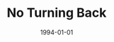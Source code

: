 ---
type: compilation
title: No Turning Back
date: 1994-01-01
label: CNR
catalog: 123-456-789
img: /media/compilations/no-turning-back.jpg
discs:
  - tracks:
    - No Turning Back
    - Over And Over Again
    - The Magic Breeze
    - Only Your Love
    - Angel Of My Heart
    - I Believe In You
    - Miss You Eternally
    - Love Takes Me Higher
    - The Magic Infinity
    - Megaman
    - Valentine's Overture Part I
credits:
  - key: Artwork
    value: Robby Valentine
  - key: Production
    value: John Sonneveld
  - key: Mixing
    value: Robby Valentine
---